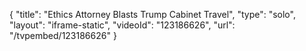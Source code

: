 {
    "title": "Ethics Attorney Blasts Trump Cabinet Travel",
    "type": "solo",
    "layout": "iframe-static",
    "videoId": "123186626",
    "url": "\/tvpembed\/123186626"
}